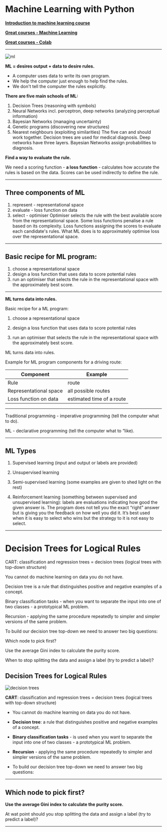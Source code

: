 # Machine Learning with Python

**[Introduction to machine learning course](https://www.thegreatcourses.com/courses/introduction-to-machine-learning)**

**[Great courses - Machine Learning](https://github.com/mlittmancs/great_courses_ml)**

**[Great courses - Colab](https://colab.research.google.com/github/mlittmancs/great_courses_ml/blob/master/)**

---



![ml](https://i.imgur.com/dPoSllF.png)

**ML = desires output + data to desire rules.**

- A computer uses data to write its own program.
- We help the computer just enough to help find the rules.
- We don't tell the computer the rules explicitly.

**There are five main schools of ML:**
1. Decision Trees (reasoning with symbols)
2. Neural Networks incl. perceptron, deep networks (analyzing perceptual information)
3. Bayesian Networks (managing uncertainty)
4. Genetic programs (discovering new structures)
5. Nearest neighbours (exploiting similarities)
The five can and should work together.
Decision trees are used for medical diagnosis.
Deep networks have three layers.
Bayesian Networks assign probabilities to diagnosis.

**Find a way to evaluate the rule.**

We need a scoring function - **a loss function** - calculates how accurate the rules is based on the data.
Scores can be used indirectly to define the rule.

---

## Three components of ML
1. represent - representational space
2. evaluate - loss function on data
3. select - optimiser
Optimiser selects the rule with the best available score from the representational space.
Some loss functions penalise a rule based on its complexity.
Loss functions assigning the scores to evaluate each candidate's rules.
What ML does is to approximately optimise loss over the representational space.

---

## Basic recipe for ML program:
1. choose a representational space
2. design a loss function that uses data to score potential rules
3. run an optimiser that selects the rule in the representational space with the approximately best score.
---

**ML turns data into rules.**

Basic recipe for a ML program:

1. choose a representational space

2. design a loss function that uses data to score potential rules

3. run an optimiser that selects the rule in the representational space with the approximately best score.

ML turns data into rules.

Example for ML program components for a driving route:

| Component | Example |
|------|-------|
| Rule | route |
|Representational space|all possible routes|
|Loss function on data|estimated time of a route|

---

Traditional programming - imperative programming (tell the computer what to do).

ML - declarative programming (tell the computer what to “like).

---

## ML Types

1. Supervised learning (input and output or labels are provided)

2. Unsupervised learning 

3. Semi-supervised learning (some examples are given to shed light on the rest)

4. Reinforcement learning (something between supervised and unsupervised learning): labels are evaluations indicating how good the given answer is. The program does not tell you the exact “right” answer but is giving you the feedback on how well you did it. It’s best used when it is easy to select who wins but the strategy to it is not easy to select.

---
# Decision Trees for Logical Rules
CART: classification and regression trees = decision trees (logical trees with top-down structure)

You cannot do machine learning on data you do not have.

Decision tree is a rule that distinguishes positive and negative examples of a concept.

Binary classification tasks - when you want to separate the input into one of two classes - a prototypical ML problem.

Recursion - applying the same procedure repeatedly to simpler and simpler versions of the same problem.

To build our decision tree top-down we need to answer two big questions:

 Which node to pick first?

Use the average Gini index to calculate the purity score.

When to stop splitting the data and assign a label (try to predict a label)?


## Decision Trees for Logical Rules

![decision trees](decision_trees_ml.jpg)

**CART**: classification and regression trees = decision trees (logical trees with top-down structure)

* You cannot do machine learning on data you do not have.

* **Decision tree**: a rule that distinguishes positive and negative examples of a concept.

* **Binary classification tasks** - is used when you want to separate the input into one of two classes - a prototypical ML problem.

* **Recursion** - applying the same procedure repeatedly to simpler and simpler versions of the same problem.

* To build our decision tree top-down we need to answer two big questions:

---

 ## Which node to pick first?

**Use the average Gini index to calculate the purity score.**

At wat point should you stop splitting the data and assign a label (try to predict a label)?

---
